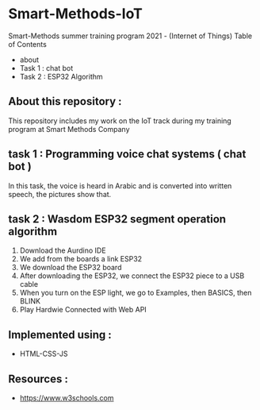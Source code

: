 # Smart-Methods-IoT
Smart-Methods summer training program 2021 - (Internet of Things)
Table of Contents
- about
- Task 1 : chat bot 
- Task 2 : ESP32 Algorithm 
## About this repository  :
This repository includes my work on the IoT track during my training program at Smart Methods Company
## task 1 : Programming voice chat systems ( chat bot ) 
In this task, the voice is heard in Arabic and is converted into written speech, the pictures show that.
## task 2 : Wasdom ESP32 segment operation algorithm 
1. Download the Aurdino IDE
2. We add from the boards a link ESP32
3. We download the ESP32 board
4. After downloading the ESP32, we connect the ESP32 piece to a USB cable
5. When you turn on the ESP light, we go to Examples, then BASICS, then BLINK
6. Play Hardwie Connected with Web API
## Implemented using :
- HTML-CSS-JS
## Resources :
- https://www.w3schools.com

